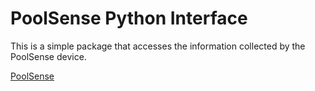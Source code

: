 # PoolSense Python Interface

This is a simple package that accesses the information collected by the PoolSense device.

[PoolSense](https://www.proautomation.co/)
